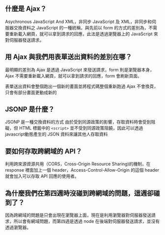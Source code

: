 ## 什麼是 Ajax？
Asychronous JavaScript And XML，非同步 JavaScript 及 XML，非同步和伺服器交換資料之 JavaScript 的一種統稱，與先前以 form 的方式的差別為，不需要重新載入網頁，就可以拿到請求的回應，此法是透過瀏覽器上的 JavaScript 來對伺服器發送請求。

## 用 Ajax 與我們用表單送出資料的差別在哪？
最明顯的差別為 Ajax 是透過 JavaScript 來發送請求，form 則是瀏覽器本身，Ajax 不需要重新載入網頁，就可以拿到請求的回應，form 會刷新頁面。

表單送出資料會整個跑出一個新的畫面並將程式碼整個重新跑過
Ajax 不會換頁，只會有部分畫面更動成新的

## JSONP 是什麼？

JSONP 是一種交換資料的方式
由於受到同源政策的影響，存取資料時會受到阻礙，但 HTML 標籤中的 ```<script>``` 並不受到同源政策阻饒，因此可以透過 javascript動態產生的 JSON 資料來讓其他人存取資料 



## 要如何存取跨網域的 API？
利用跨來源資源共用（CORS，Cross-Origin Resource Sharing)的機制，在 response 裡面加上一個 header，Access-Control-Allow-Origin 的這個 header 就會加入可以存取 API 回應的使用者。

## 為什麼我們在第四週時沒碰到跨網域的問題，這週卻碰到了？
因為跨網域的問題是只會出現在瀏覽器上面，現在是利用瀏覽器對伺服器發送請求，所以會有網域問題，而第四週是透過 node 在後端對伺服器發送請求，並沒有透過瀏覽器。

